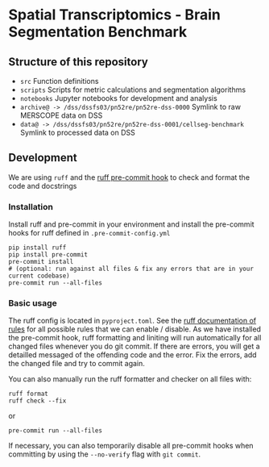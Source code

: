 # Spatial Transcriptomics - Brain Segmentation Benchmark

## Structure of this repository
- `src`
  Function definitions
- `scripts`
  Scripts for metric calculations and segmentation algorithms
- `notebooks`
  Jupyter notebooks for development and analysis
- `archive@ -> /dss/dssfs03/pn52re/pn52re-dss-0000`
  Symlink to raw MERSCOPE data on DSS
- `data@ -> /dss/dssfs03/pn52re/pn52re-dss-0001/cellseg-benchmark`
  Symlink to processed data on DSS 

## Development
We are using `ruff` and the [ruff pre-commit hook](https://github.com/astral-sh/ruff-pre-commit) to check and format the code and docstrings

### Installation
Install ruff and pre-commit in your environment and install the pre-commit hooks for ruff defined in `.pre-commit-config.yml`
```
pip install ruff
pip install pre-commit
pre-commit install
# (optional: run against all files & fix any errors that are in your current codebase)
pre-commit run --all-files
```

### Basic usage
The ruff config is located in `pyproject.toml`. See the [ruff documentation of rules](https://docs.astral.sh/ruff/rules/) for all possible rules that we can enable / disable.
As we have installed the pre-commit hook, ruff formatting and liniting will run automatically for all changed files whenever you do git commit. If there are errors, you will get a detailled messaged of the offending code and the error. Fix the errors, add the changed file and try to commit again.

You can also manually run the ruff formatter and checker on all files with: 
```
ruff format
ruff check --fix
```
or
```
pre-commit run --all-files
```

If necessary, you can also temporarily disable all pre-commit hooks when committing by using the `--no-verify` flag with `git commit`.

